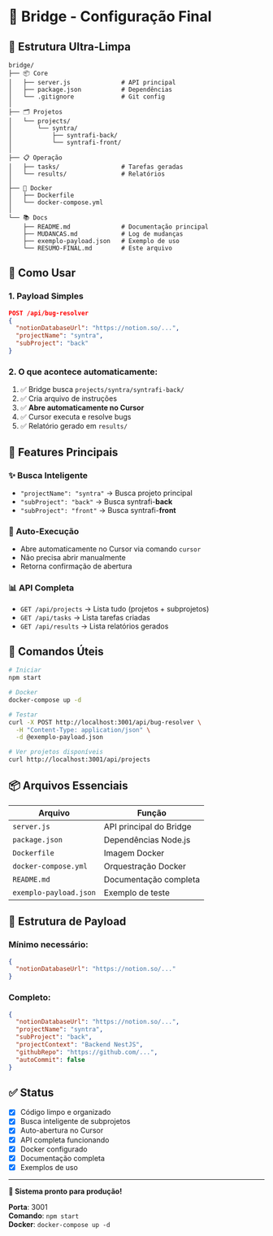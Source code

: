 # 🎉 Bridge - Configuração Final

## 📁 Estrutura Ultra-Limpa

```
bridge/
├── 📦 Core
│   ├── server.js              # API principal
│   ├── package.json           # Dependências
│   └── .gitignore             # Git config
│
├── 🗂️ Projetos
│   └── projects/
│       └── syntra/
│           ├── syntrafi-back/
│           └── syntrafi-front/
│
├── 📋 Operação
│   ├── tasks/                 # Tarefas geradas
│   └── results/               # Relatórios
│
├── 🐳 Docker
│   ├── Dockerfile
│   └── docker-compose.yml
│
└── 📚 Docs
    ├── README.md              # Documentação principal
    ├── MUDANCAS.md            # Log de mudanças
    ├── exemplo-payload.json   # Exemplo de uso
    └── RESUMO-FINAL.md        # Este arquivo
```

## 🚀 Como Usar

### 1. Payload Simples
```json
POST /api/bug-resolver
{
  "notionDatabaseUrl": "https://notion.so/...",
  "projectName": "syntra",
  "subProject": "back"
}
```

### 2. O que acontece automaticamente:
1. ✅ Bridge busca `projects/syntra/syntrafi-back/`
2. ✅ Cria arquivo de instruções
3. ✅ **Abre automaticamente no Cursor**
4. ✅ Cursor executa e resolve bugs
5. ✅ Relatório gerado em `results/`

## 🎯 Features Principais

### ✨ Busca Inteligente
- `"projectName": "syntra"` → Busca projeto principal
- `"subProject": "back"` → Busca syntrafi-**back**
- `"subProject": "front"` → Busca syntrafi-**front**

### 🤖 Auto-Execução
- Abre automaticamente no Cursor via comando `cursor`
- Não precisa abrir manualmente
- Retorna confirmação de abertura

### 📊 API Completa
- `GET /api/projects` → Lista tudo (projetos + subprojetos)
- `GET /api/tasks` → Lista tarefas criadas
- `GET /api/results` → Lista relatórios gerados

## 🔧 Comandos Úteis

```bash
# Iniciar
npm start

# Docker
docker-compose up -d

# Testar
curl -X POST http://localhost:3001/api/bug-resolver \
  -H "Content-Type: application/json" \
  -d @exemplo-payload.json

# Ver projetos disponíveis
curl http://localhost:3001/api/projects
```

## 📦 Arquivos Essenciais

| Arquivo | Função |
|---------|--------|
| `server.js` | API principal do Bridge |
| `package.json` | Dependências Node.js |
| `Dockerfile` | Imagem Docker |
| `docker-compose.yml` | Orquestração Docker |
| `README.md` | Documentação completa |
| `exemplo-payload.json` | Exemplo de teste |

## 🎨 Estrutura de Payload

### Mínimo necessário:
```json
{
  "notionDatabaseUrl": "https://notion.so/..."
}
```

### Completo:
```json
{
  "notionDatabaseUrl": "https://notion.so/...",
  "projectName": "syntra",
  "subProject": "back",
  "projectContext": "Backend NestJS",
  "githubRepo": "https://github.com/...",
  "autoCommit": false
}
```

## ✅ Status

- [x] Código limpo e organizado
- [x] Busca inteligente de subprojetos
- [x] Auto-abertura no Cursor
- [x] API completa funcionando
- [x] Docker configurado
- [x] Documentação completa
- [x] Exemplos de uso

---

**🎉 Sistema pronto para produção!**

**Porta**: 3001  
**Comando**: `npm start`  
**Docker**: `docker-compose up -d`

